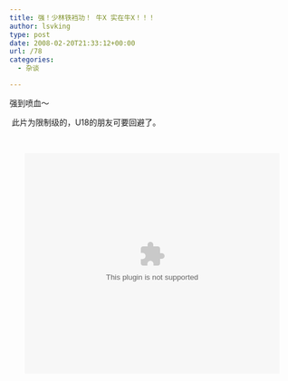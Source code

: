 ```yaml
---
title: 强！少林铁裆功！ 牛X 实在牛X！！！
author: lsvking
type: post
date: 2008-02-20T21:33:12+00:00
url: /78
categories:
  - 杂谈

---
```

强到喷血～

 此片为限制级的，U18的朋友可要回避了。
  
 

<p align="center">
  <embed height="390" width="450" src="http://www.56.com/n_v163_/c35_/11_/25_/soholiu_/120080683840_/96480_/0_/27663317.swf">
  </embed>
</p>